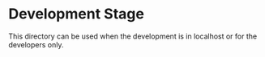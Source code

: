 # Development Stage

This directory can be used when the development is in localhost or for the developers only. 